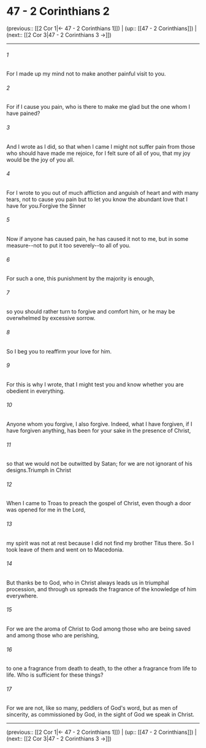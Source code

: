 # 47 - 2 Corinthians 2

(previous:: [[2 Cor 1|← 47 - 2 Corinthians 1]]) | (up:: [[47 - 2 Corinthians]]) | (next:: [[2 Cor 3|47 - 2 Corinthians 3 →]])

***


###### 1 
For I made up my mind not to make another painful visit to you. 

###### 2 
For if I cause you pain, who is there to make me glad but the one whom I have pained? 

###### 3 
And I wrote as I did, so that when I came I might not suffer pain from those who should have made me rejoice, for I felt sure of all of you, that my joy would be the joy of you all. 

###### 4 
For I wrote to you out of much affliction and anguish of heart and with many tears, not to cause you pain but to let you know the abundant love that I have for you.Forgive the Sinner 

###### 5 
Now if anyone has caused pain, he has caused it not to me, but in some measure--not to put it too severely--to all of you. 

###### 6 
For such a one, this punishment by the majority is enough, 

###### 7 
so you should rather turn to forgive and comfort him, or he may be overwhelmed by excessive sorrow. 

###### 8 
So I beg you to reaffirm your love for him. 

###### 9 
For this is why I wrote, that I might test you and know whether you are obedient in everything. 

###### 10 
Anyone whom you forgive, I also forgive. Indeed, what I have forgiven, if I have forgiven anything, has been for your sake in the presence of Christ, 

###### 11 
so that we would not be outwitted by Satan; for we are not ignorant of his designs.Triumph in Christ 

###### 12 
When I came to Troas to preach the gospel of Christ, even though a door was opened for me in the Lord, 

###### 13 
my spirit was not at rest because I did not find my brother Titus there. So I took leave of them and went on to Macedonia. 

###### 14 
But thanks be to God, who in Christ always leads us in triumphal procession, and through us spreads the fragrance of the knowledge of him everywhere. 

###### 15 
For we are the aroma of Christ to God among those who are being saved and among those who are perishing, 

###### 16 
to one a fragrance from death to death, to the other a fragrance from life to life. Who is sufficient for these things? 

###### 17 
For we are not, like so many, peddlers of God's word, but as men of sincerity, as commissioned by God, in the sight of God we speak in Christ.

***

(previous:: [[2 Cor 1|← 47 - 2 Corinthians 1]]) | (up:: [[47 - 2 Corinthians]]) | (next:: [[2 Cor 3|47 - 2 Corinthians 3 →]])
